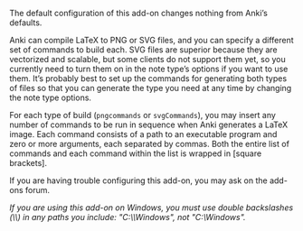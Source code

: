 The default configuration of this add-on changes nothing from Anki’s defaults.

Anki can compile LaTeX to PNG or SVG files, and you can specify a different set of commands to build each. SVG files are superior because they are vectorized and scalable, but some clients do not support them yet, so you currently need to turn them on in the note type’s options if you want to use them. It’s probably best to set up the commands for generating both types of files so that you can generate the type you need at any time by changing the note type options.

For each type of build (`pngcommands` or `svgCommands`), you may insert any number of commands to be run in sequence when Anki generates a LaTeX image. Each command consists of a path to an executable program and zero or more arguments, each separated by commas. Both the entire list of commands and each command within the list is wrapped in [square brackets].

If you are having trouble configuring this add-on, you may ask on the add-ons forum.

*If you are using this add-on on Windows, you must use double backslashes (\\\\) in any paths you include: "C:\\\\Windows", not "C:\\Windows".*
